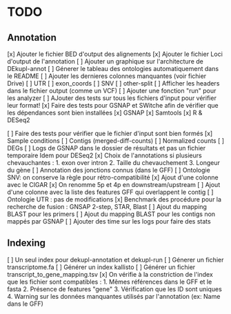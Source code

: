 # TODO

## Annotation

[x] Ajouter le fichier BED d'output des alignements
[x] Ajouter le fichier Loci d'output de l'annotation
[ ] Ajouter un graphique sur l'architecture de DEkupl-annot
[ ] Génerer le tableau des ontologies automatiquement dans le README
[ ] Ajouter les dernieres colonnes manquantes (voir fichier Drive)
    [ ] UTR
    [ ] exon_coords
    [ ] SNV
    [ ] other-split
[ ] Afficher les headers dans le fichier output (comme un VCF)
[ ] Ajouter une fonction "run" pour les analyzer
[ ] AJouter des tests sur tous les fichiers d'input pour vérifier leur format!
[x] Faire des tests pour GSNAP et SWitche afin de vérifier que les dépendances sont bien installées
    [x] GSNAP
    [x] Samtools
    [x] R & DESeq2

[ ] Faire des tests pour vérifier que le fichier d'input sont bien formés
    [x] Sample conditions
    [ ] Contigs (merged-diff-counts)
    [ ] Normalized counts
    [ ] DEGs
[ ] Logs de GSNAP dans le dossier de résultats et pas un fichier temporaire
    Idem pour DESeq2
[x] Choix de l'annotations si plusieurs chevauchantes :
    1. exon over intron
    2. Taille du chevauchement
    3. Longeur du gène
[ ] Annotation des jonctions connus (dans le GFF)
[ ] Ontologie SNV: on conserve la règle pour rétro-compatibilité
[x] Ajout d'une colonne avec le CIGAR
[x] On renomme 5p et 4p en downstream/upstream
[ ] Ajout d'une colonne avec la liste des features GFF qui overlappent le contig
[ ] Ontologie UTR  : pas de modifications
[x] Benchmark des procédure pour la recherche de fusion : GNSAP 2-step, STAR, Blast
[ ] Ajout du mapping BLAST pour les primers
[ ] Ajout du mapping BLAST pour les contigs non mappés par GSNAP
[ ] Ajouter des time sur les logs pour faire des stats

## Indexing

[ ] Un seul index pour dekupl-annotation et dekupl-run
    [ ] Génerer un fichier transcriptome.fa
    [ ] Générer un index kallisto
    [ ] Générer un fichier transcript_to_gene_mapping.tsv
[x] On vérifie à la constriction de l'index que les fichier sont compatibles : 
    1. Mêmes références dans le GFF et le fasta
    2. Présence de features "gene"
    3. Vérification que les ID sont uniques
    4. Warning sur les données manquantes utilisés par l'annotation (ex: Name dans le GFF)